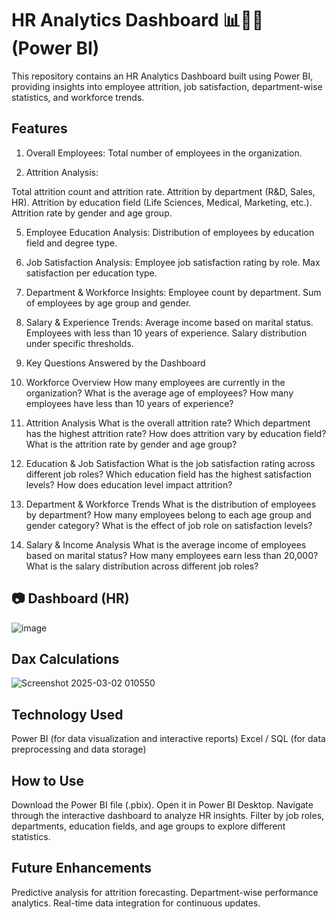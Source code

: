 # HR Analytics Dashboard 📊👨‍💼 (Power BI)
This repository contains an HR Analytics Dashboard built using Power BI, providing insights into employee attrition, 
job satisfaction, department-wise statistics, and workforce trends.

##  Features
1) Overall Employees: Total number of employees in the organization.
   
3) Attrition Analysis:
   
Total attrition count and attrition rate.
Attrition by department (R&D, Sales, HR).
Attrition by education field (Life Sciences, Medical, Marketing, etc.).
Attrition rate by gender and age group.

5) Employee Education Analysis:
Distribution of employees by education field and degree type.

7) Job Satisfaction Analysis:
Employee job satisfaction rating by role.
Max satisfaction per education type.

9) Department & Workforce Insights:
Employee count by department.
Sum of employees by age group and gender.

11) Salary & Experience Trends:
Average income based on marital status.
Employees with less than 10 years of experience.
Salary distribution under specific thresholds.

13) Key Questions Answered by the Dashboard
    
15) Workforce Overview
How many employees are currently in the organization?
What is the average age of employees?
How many employees have less than 10 years of experience?

17) Attrition Analysis
What is the overall attrition rate?
Which department has the highest attrition rate?
How does attrition vary by education field?
What is the attrition rate by gender and age group?

19) Education & Job Satisfaction
What is the job satisfaction rating across different job roles?
Which education field has the highest satisfaction levels?
How does education level impact attrition?

21) Department & Workforce Trends
What is the distribution of employees by department?
How many employees belong to each age group and gender category?
What is the effect of job role on satisfaction levels?

23) Salary & Income Analysis
What is the average income of employees based on marital status?
How many employees earn less than 20,000?
What is the salary distribution across different job roles?

## 📷 Dashboard (HR)

![image](https://github.com/user-attachments/assets/25ca88c6-c6f6-417f-abd8-e84f3b7ebc75)

## Dax Calculations

![Screenshot 2025-03-02 010550](https://github.com/user-attachments/assets/c9b86c29-e8cf-4b10-927c-cd8757c4830a)


## Technology Used
Power BI (for data visualization and interactive reports)
Excel / SQL (for data preprocessing and data storage)

## How to Use
Download the Power BI file (.pbix).
Open it in Power BI Desktop.
Navigate through the interactive dashboard to analyze HR insights.
Filter by job roles, departments, education fields, and age groups to explore different statistics.

## Future Enhancements
Predictive analysis for attrition forecasting.
Department-wise performance analytics.
Real-time data integration for continuous updates.
